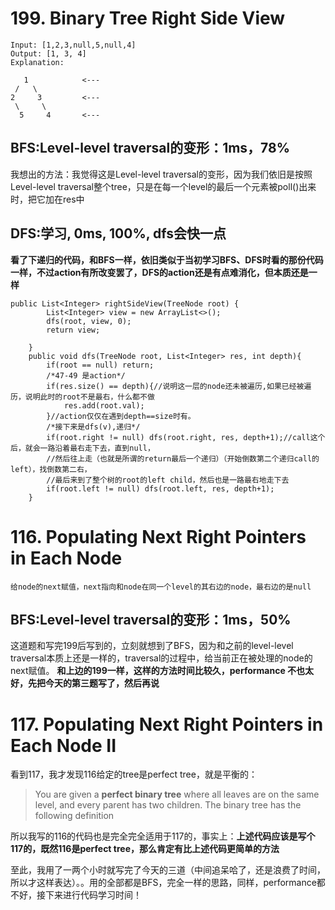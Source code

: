 # 199. Binary Tree Right Side View
```
Input: [1,2,3,null,5,null,4]
Output: [1, 3, 4]
Explanation:

   1            <---
 /   \
2     3         <---
 \     \
  5     4       <---
  ```
  
## BFS:Level-level traversal的变形：1ms，78%
我想出的方法：我觉得这是Level-level traversal的变形，因为我们依旧是按照Level-level traversal整个tree，只是在每一个level的最后一个元素被poll()出来时，把它加在res中

## DFS:学习, 0ms, 100%, dfs会快一点
**看了下递归的代码，和BFS一样，依旧类似于当初学习BFS、DFS时看的那份代码一样，不过action有所改变罢了，DFS的action还是有点难消化，但本质还是一样**
```
public List<Integer> rightSideView(TreeNode root) {
        List<Integer> view = new ArrayList<>();
        dfs(root, view, 0);
        return view;
        
    }
    public void dfs(TreeNode root, List<Integer> res, int depth){
        if(root == null) return;
        /*47-49 是action*/
        if(res.size() == depth){//说明这一层的node还未被遍历,如果已经被遍历，说明此时的root不是最右，什么都不做
            res.add(root.val);
        }//action仅仅在遇到depth==size时有。
        /*接下来是dfs(v),递归*/
        if(root.right != null) dfs(root.right, res, depth+1);//call这个后，就会一路沿着最右走下去，直到null，
        //然后往上走（也就是所谓的return最后一个递归）（开始倒数第二个递归call的left），找倒数第二右，
        //最后来到了整个树的root的left child，然后也是一路最右地走下去
        if(root.left != null) dfs(root.left, res, depth+1);
    }
```
# 116. Populating Next Right Pointers in Each Node
```
给node的next赋值，next指向和node在同一个level的其右边的node，最右边的是null
```
## BFS:Level-level traversal的变形：1ms，50%
这道题和写完199后写到的，立刻就想到了BFS，因为和之前的level-level traversal本质上还是一样的，traversal的过程中，给当前正在被处理的node的next赋值。
**和上边的199一样，这样的方法时间比较久，performance 不也太好，先把今天的第三题写了，然后再说**

# 117. Populating Next Right Pointers in Each Node II
看到117，我才发现116给定的tree是perfect tree，就是平衡的：
>You are given a **perfect binary tree** where all leaves are on the same level, and every parent has two children. The binary tree has the following definition

所以我写的116的代码也是完全完全适用于117的，事实上：**上述代码应该是写个117的，既然116是perfect tree，那么肯定有比上述代码更简单的方法**

至此，我用了一两个小时就写完了今天的三道（中间追呆哈了，还是浪费了时间，所以才这样表达）。。用的全部都是BFS，完全一样的思路，同样，performance都不好，接下来进行代码学习时间！


